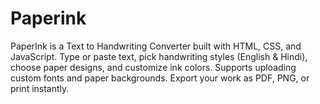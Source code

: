 # Paperink
PaperInk is a Text to Handwriting Converter built with HTML, CSS, and JavaScript. Type or paste text, pick handwriting styles (English &amp; Hindi), choose paper designs, and customize ink colors. Supports uploading custom fonts and paper backgrounds. Export your work as PDF, PNG, or print instantly.
